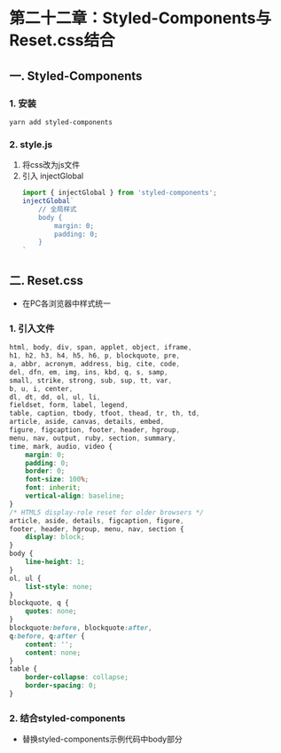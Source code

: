 # 第二十二章：Styled-Components与Reset.css结合

## 一. Styled-Components
### 1. 安装
```shell
yarn add styled-components
```

### 2. style.js
1. 将css改为js文件
2. 引入 injectGlobal
    ```javascript
    import { injectGlobal } from 'styled-components';
    injectGlobal`
        // 全局样式
        body {
            margin: 0;
            padding: 0;
        }
    `
    ```

## 二. Reset.css
* 在PC各浏览器中样式统一
### 1. 引入文件
```css
html, body, div, span, applet, object, iframe,
h1, h2, h3, h4, h5, h6, p, blockquote, pre,
a, abbr, acronym, address, big, cite, code,
del, dfn, em, img, ins, kbd, q, s, samp,
small, strike, strong, sub, sup, tt, var,
b, u, i, center,
dl, dt, dd, ol, ul, li,
fieldset, form, label, legend,
table, caption, tbody, tfoot, thead, tr, th, td,
article, aside, canvas, details, embed, 
figure, figcaption, footer, header, hgroup, 
menu, nav, output, ruby, section, summary,
time, mark, audio, video {
	margin: 0;
	padding: 0;
	border: 0;
	font-size: 100%;
	font: inherit;
	vertical-align: baseline;
}
/* HTML5 display-role reset for older browsers */
article, aside, details, figcaption, figure, 
footer, header, hgroup, menu, nav, section {
	display: block;
}
body {
	line-height: 1;
}
ol, ul {
	list-style: none;
}
blockquote, q {
	quotes: none;
}
blockquote:before, blockquote:after,
q:before, q:after {
	content: '';
	content: none;
}
table {
	border-collapse: collapse;
	border-spacing: 0;
}
```
### 2. 结合styled-components
* 替换styled-components示例代码中body部分







<ad/>
<comment/>